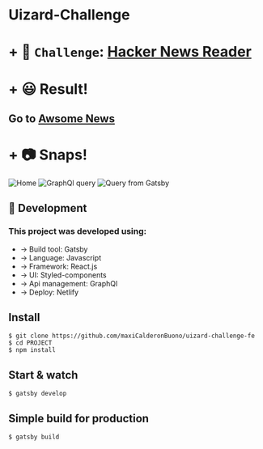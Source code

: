 # Uizard-Challenge

# + :rocket: `Challenge`: [Hacker News Reader](https://uizard.notion.site/uizard/Quest-Front-end-Developer-89b58e89f4434634a022031b38cdcfaf)

# + :smiley: Result!

## Go to [Awsome News](https://awsomenews.netlify.app/)

# + :camera: Snaps!

![Home](https://res.cloudinary.com/dvqlenul5/image/upload/v1674531704/Home_doyyto.png)
![GraphQl query](https://res.cloudinary.com/dvqlenul5/image/upload/v1674537639/graphql_a7wfs7.png)
![Query from Gatsby](https://res.cloudinary.com/dvqlenul5/image/upload/v1674537715/gatsby_hbagun.png)

## :muscle: Development

### This project was developed using:

- -> Build tool: Gatsby
- -> Language: Javascript
- -> Framework: React.js
- -> UI: Styled-components
- -> Api management: GraphQl
- -> Deploy: Netlify

## Install

    $ git clone https://github.com/maxiCalderonBuono/uizard-challenge-fe
    $ cd PROJECT
    $ npm install

## Start & watch

    $ gatsby develop

## Simple build for production

    $ gatsby build

